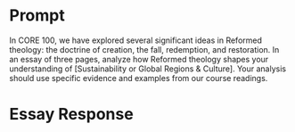 
# Prompt
In CORE 100, we have explored several significant ideas in Reformed theology: the doctrine of creation, the fall, redemption, and restoration. In an essay of three pages, analyze how Reformed theology shapes your understanding of [Sustainability or Global Regions & Culture]. Your analysis should use specific evidence and examples from our course readings.

# Essay Response



